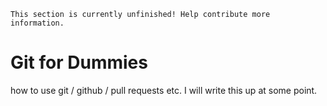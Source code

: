 ```admonish warning "TODO"
This section is currently unfinished! Help contribute more information.
```

# Git for Dummies

how to use git / github / pull requests etc. I will write this up at some point.